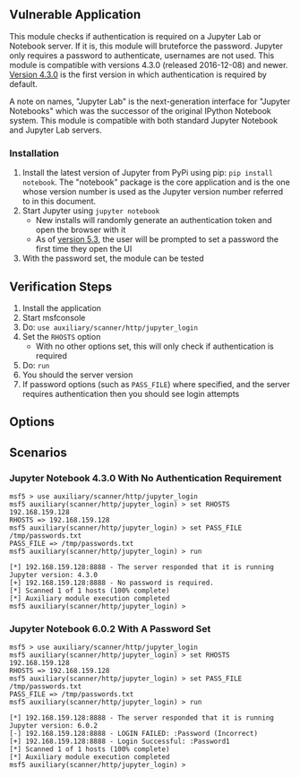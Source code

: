 ## Vulnerable Application

This module checks if authentication is required on a Jupyter Lab or Notebook server. If it is, this module will
bruteforce the password. Jupyter only requires a password to authenticate, usernames are not used. This module is
compatible with versions 4.3.0 (released 2016-12-08) and newer. [Version 4.3.0][1] is the first version in which
authentication is required by default.

A note on names, "Jupyter Lab" is the next-generation interface for "Jupyter Notebooks" which was the successor of the
original IPython Notebook system. This module is compatible with both standard Jupyter Notebook and Jupyter Lab servers.

### Installation

1. Install the latest version of Jupyter from PyPi using pip: `pip install notebook`. The "notebook" package is the core
  application and is the one whose version number is used as the Jupyter version number referred to in this document.
1. Start Jupyter using `jupyter notebook`
    * New installs will randomly generate an authentication token and open the browser with it
    * As of [version 5.3][2], the user will be prompted to set a password the first time they open the UI
1. With the password set, the module can be tested

## Verification Steps

1. Install the application
1. Start msfconsole
1. Do: `use auxiliary/scanner/http/jupyter_login`
1. Set the `RHOSTS` option
    * With no other options set, this will only check if authentication is required
1. Do: `run`
1. You should the server version
1. If password options (such as `PASS_FILE`) where specified, and the server requires authentication then you should see
   login attempts

## Options

## Scenarios

### Jupyter Notebook 4.3.0 With No Authentication Requirement

```
msf5 > use auxiliary/scanner/http/jupyter_login 
msf5 auxiliary(scanner/http/jupyter_login) > set RHOSTS 192.168.159.128
RHOSTS => 192.168.159.128
msf5 auxiliary(scanner/http/jupyter_login) > set PASS_FILE /tmp/passwords.txt
PASS_FILE => /tmp/passwords.txt
msf5 auxiliary(scanner/http/jupyter_login) > run

[*] 192.168.159.128:8888 - The server responded that it is running Jupyter version: 4.3.0
[+] 192.168.159.128:8888 - No password is required.
[*] Scanned 1 of 1 hosts (100% complete)
[*] Auxiliary module execution completed
msf5 auxiliary(scanner/http/jupyter_login) >
```

### Jupyter Notebook 6.0.2 With A Password Set

```
msf5 > use auxiliary/scanner/http/jupyter_login 
msf5 auxiliary(scanner/http/jupyter_login) > set RHOSTS 192.168.159.128
RHOSTS => 192.168.159.128
msf5 auxiliary(scanner/http/jupyter_login) > set PASS_FILE /tmp/passwords.txt
PASS_FILE => /tmp/passwords.txt
msf5 auxiliary(scanner/http/jupyter_login) > run

[*] 192.168.159.128:8888 - The server responded that it is running Jupyter version: 6.0.2
[-] 192.168.159.128:8888 - LOGIN FAILED: :Password (Incorrect)
[+] 192.168.159.128:8888 - Login Successful: :Password1
[*] Scanned 1 of 1 hosts (100% complete)
[*] Auxiliary module execution completed
msf5 auxiliary(scanner/http/jupyter_login) >
```

[1]: https://jupyter-notebook.readthedocs.io/en/stable/changelog.html#release-4-3
[2]: https://jupyter-notebook.readthedocs.io/en/stable/public_server.html#automatic-password-setup
